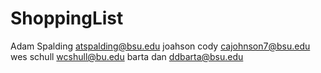 # ShoppingList

Adam Spalding atspalding@bsu.edu
joahson cody cajohnson7@bsu.edu
wes schull   wcshull@bu.edu
barta dan     ddbarta@bsu.edu
